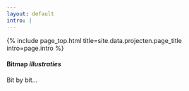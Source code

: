```yaml
---
layout: default
intro: |
---
```


{% include page_top.html 
   title=site.data.projecten.page_title 
   intro=page.intro 
%}

<div class="custom-section">

<h4>Bitmap <em>illustraties</em></h4>
<p>Bit by bit...</p>

  
</div>


